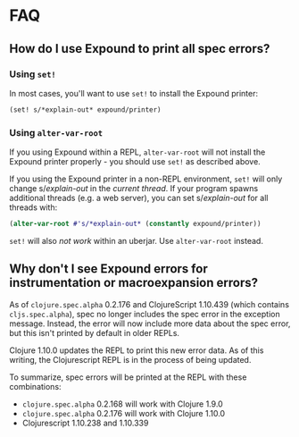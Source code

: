 # FAQ

## How do I use Expound to print all spec errors?

### Using `set!`

In most cases, you'll want to use `set!` to install the Expound printer:

```clojure
(set! s/*explain-out* expound/printer)
```

### Using `alter-var-root`

If you using Expound within a REPL, `alter-var-root` will not install the Expound printer properly - you should use `set!` as described above.

If you using the Expound printer in a non-REPL environment, `set!` will only change s/*explain-out* in the *current thread*. If your program spawns additional threads (e.g. a web server), you can set s/*explain-out* for all threads with:


```clojure
(alter-var-root #'s/*explain-out* (constantly expound/printer))
```

`set!` will also *not work* within an uberjar. Use `alter-var-root` instead.

## Why don't I see Expound errors for instrumentation or macroexpansion errors?

As of `clojure.spec.alpha` 0.2.176 and ClojureScript 1.10.439 (which contains `cljs.spec.alpha`), spec no longer includes the spec error in the exception message. Instead, the error will now include more data about the spec error, but this isn't printed by default in older REPLs.

Clojure 1.10.0 updates the REPL to print this new error data. As of this writing, the Clojurescript REPL is in the process of being updated.

To summarize, spec errors will be printed at the REPL with these combinations:

* `clojure.spec.alpha` 0.2.168 will work with Clojure 1.9.0
* `clojure.spec.alpha` 0.2.176 will work with Clojure 1.10.0
* Clojurescript 1.10.238 and 1.10.339